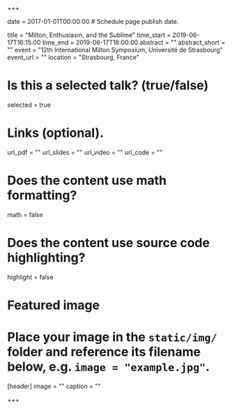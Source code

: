 +++

date = 2017-01-01T00:00:00  # Schedule page publish date.

title = "Milton, Enthusiasm, and the Sublime"
time_start = 2019-06-17T16:15:00
time_end = 2019-06-17T18:00:00
abstract = ""
abstract_short = ""
event = "12th International Milton Symposium, Université de Strasbourg"
event_url = ""
location = "Strasbourg, France"

# Is this a selected talk? (true/false)
selected = true

# Links (optional).
url_pdf = ""
url_slides = ""
url_video = ""
url_code = ""

# Does the content use math formatting?
math = false

# Does the content use source code highlighting?
highlight = false

# Featured image
# Place your image in the `static/img/` folder and reference its filename below, e.g. `image = "example.jpg"`.
[header]
image = ""
caption = ""

+++
